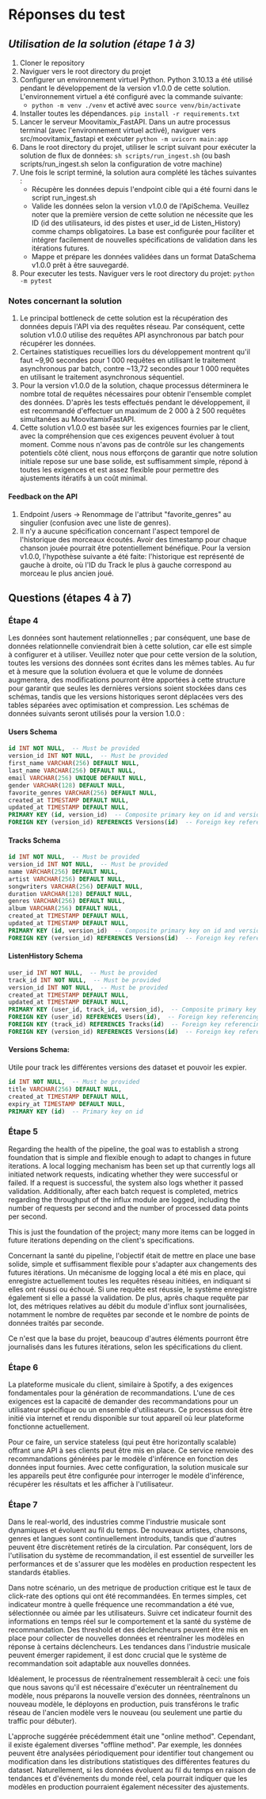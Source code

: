 # Réponses du test

## _Utilisation de la solution (étape 1 à 3)_

1. Cloner le repository
2. Naviguer vers le root directory du projet
3. Configurer un environnement virtuel Python. Python 3.10.13 a été utilisé pendant le développement de la version v1.0.0 de cette solution. L'environnement virtuel a été configuré avec la commande suivante:
   - `python -m venv ./venv` et activé avec `source venv/bin/activate`
4. Installer toutes les dépendances. `pip install -r requirements.txt`
5. Lancer le serveur Moovitamix_FastAPI. Dans un autre processus terminal (avec l'environnement virtuel activé), naviguer vers src/moovitamix_fastapi et exécuter `python -m uvicorn main:app`
6. Dans le root directory du projet, utiliser le script suivant pour exécuter la solution de flux de données: `sh scripts/run_ingest.sh` (ou bash scripts/run_ingest.sh selon la configuration de votre machine)
7. Une fois le script terminé, la solution aura complété les tâches suivantes :
   - Récupère les données depuis l'endpoint cible qui a été fourni dans le script run_ingest.sh
   - Valide les données selon la version v1.0.0 de l'ApiSchema. Veuillez noter que la première version de cette solution ne nécessite que les ID (id des utilisateurs, id des pistes et user_id de Listen_History) comme champs obligatoires. La base est configurée pour faciliter et intégrer facilement de nouvelles spécifications de validation dans les itérations futures.
   - Mappe et prépare les données validées dans un format DataSchema v1.0.0 prêt à être sauvegardé.
8. Pour executer les tests. Naviguer vers le root directory du projet: `python -m pytest`

### Notes concernant la solution
1. Le principal bottleneck de cette solution est la récupération des données depuis l'API via des requêtes réseau. Par conséquent, cette solution v1.0.0 utilise des requêtes API asynchronous par batch pour récupérer les données.
2. Certaines statistiques recueillies lors du développement montrent qu'il faut ~9,90 secondes pour 1 000 requêtes en utilisant le traitement asynchronous par batch, contre ~13,72 secondes pour 1 000 requêtes en utilisant le traitement asynchronous séquentiel.
2. Pour la version v1.0.0 de la solution, chaque processus déterminera le nombre total de requêtes nécessaires pour obtenir l'ensemble complet des données. D'après les tests effectués pendant le développement, il est recommandé d'effectuer un maximum de 2 000 à 2 500 requêtes simultanées au MoovitamixFastAPI.
2. Cette solution v1.0.0 est basée sur les exigences fournies par le client, avec la compréhension que ces exigences peuvent évoluer à tout moment. Comme nous n'avons pas de contrôle sur les changements potentiels côté client, nous nous efforçons de garantir que notre solution initiale repose sur une base solide, est suffisamment simple, répond à toutes les exigences et est assez flexible pour permettre des ajustements itératifs à un coût minimal.

#### Feedback on the API
1. Endpoint /users -> Renommage de l'attribut "favorite_genres" au singulier (confusion avec une liste de genres).
2. Il n'y a aucune spécification concernant l'aspect temporel de l'historique des morceaux écoutés. Avoir des timestamp pour chaque chanson jouée pourrait être potentiellement bénéfique. Pour la version v1.0.0, l'hypothèse suivante a été faite: l'historique est représenté de gauche à droite, où l'ID du Track le plus à gauche correspond au morceau le plus ancien joué.

## Questions (étapes 4 à 7)

### Étape 4
Les données sont hautement relationnelles ; par conséquent, une base de données relationnelle conviendrait bien à cette solution, car elle est simple à configurer et à utiliser. Veuillez noter que pour cette version de la solution, toutes les versions des données sont écrites dans les mêmes tables. Au fur et à mesure que la solution évoluera et que le volume de données augmentera, des modifications pourront être apportées à cette structure pour garantir que seules les dernières versions soient stockées dans ces schémas, tandis que les versions historiques seront déplacées vers des tables séparées avec optimisation et compression. Les schémas de données suivants seront utilisés pour la version 1.0.0 :

#### Users Schema
```sql
id INT NOT NULL,  -- Must be provided
version_id INT NOT NULL,  -- Must be provided
first_name VARCHAR(256) DEFAULT NULL,
last_name VARCHAR(256) DEFAULT NULL,
email VARCHAR(256) UNIQUE DEFAULT NULL,
gender VARCHAR(128) DEFAULT NULL,
favorite_genres VARCHAR(256) DEFAULT NULL,
created_at TIMESTAMP DEFAULT NULL,
updated_at TIMESTAMP DEFAULT NULL,
PRIMARY KEY (id, version_id)  -- Composite primary key on id and version_id
FOREIGN KEY (version_id) REFERENCES Versions(id)  -- Foreign key referencing Versions table
```

#### Tracks Schema
```sql
id INT NOT NULL,  -- Must be provided
version_id INT NOT NULL,  -- Must be provided
name VARCHAR(256) DEFAULT NULL,
artist VARCHAR(256) DEFAULT NULL,
songwriters VARCHAR(256) DEFAULT NULL,
duration VARCHAR(128) DEFAULT NULL,
genres VARCHAR(256) DEFAULT NULL,
album VARCHAR(256) DEFAULT NULL,
created_at TIMESTAMP DEFAULT NULL,
updated_at TIMESTAMP DEFAULT NULL,
PRIMARY KEY (id, version_id)  -- Composite primary key on id and version_id
FOREIGN KEY (version_id) REFERENCES Versions(id)  -- Foreign key referencing Versions table
```

#### ListenHistory Schema
```sql
user_id INT NOT NULL,  -- Must be provided
track_id INT NOT NULL,  -- Must be provided
version_id INT NOT NULL,  -- Must be provided
created_at TIMESTAMP DEFAULT NULL,
updated_at TIMESTAMP DEFAULT NULL,
PRIMARY KEY (user_id, track_id, version_id),  -- Composite primary key on user_id, track_id, and version_id
FOREIGN KEY (user_id) REFERENCES Users(id),  -- Foreign key referencing Users table
FOREIGN KEY (track_id) REFERENCES Tracks(id)  -- Foreign key referencing Tracks table
FOREIGN KEY (version_id) REFERENCES Versions(id)  -- Foreign key referencing Versions table
```

#### Versions Schema:
Utile pour track les différentes versions des dataset et pouvoir les expier.
```sql
id INT NOT NULL,  -- Must be provided
title VARCHAR(256) DEFAULT NULL,
created_at TIMESTAMP DEFAULT NULL,
expiry_at TIMESTAMP DEFAULT NULL,
PRIMARY KEY (id)  -- Primary key on id
```

### Étape 5
Regarding the health of the pipeline, the goal was to establish a strong foundation that is simple and flexible enough to adapt to changes in future iterations. A local logging mechanism has been set up that currently logs all initiated network requests, indicating whether they were successful or failed. If a request is successful, the system also logs whether it passed validation. Additionally, after each batch request is completed, metrics regarding the throughput of the influx module are logged, including the number of requests per second and the number of processed data points per second.

This is just the foundation of the project; many more items can be logged in future iterations depending on the client's specifications.

Concernant la santé du pipeline, l'objectif était de mettre en place une base solide, simple et suffisamment flexible pour s'adapter aux changements des futures itérations. Un mécanisme de logging local a été mis en place, qui enregistre actuellement toutes les requêtes réseau initiées, en indiquant si elles ont réussi ou échoué. Si une requête est réussie, le système enregistre également si elle a passé la validation. De plus, après chaque requête par lot, des métriques relatives au débit du module d'influx sont journalisées, notamment le nombre de requêtes par seconde et le nombre de points de données traités par seconde.

Ce n'est que la base du projet, beaucoup d'autres éléments pourront être journalisés dans les futures itérations, selon les spécifications du client.

### Étape 6
La plateforme musicale du client, similaire à Spotify, a des exigences fondamentales pour la génération de recommandations. L'une de ces exigences est la capacité de demander des recommandations pour un utilisateur spécifique ou un ensemble d'utilisateurs. Ce processus doit être initié via internet et rendu disponible sur tout appareil où leur plateforme fonctionne actuellement.

Pour ce faire, un service stateless (qui peut être horizontally scalable) offrant une API à ses clients peut être mis en place. Ce service renvoie des recommandations générées par le modèle d'inférence en fonction des données input fournies. Avec cette configuration, la solution musicale sur les appareils peut être configurée pour interroger le modèle d'inférence, récupérer les résultats et les afficher à l'utilisateur.

### Étape 7
Dans le real-world, des industries comme l'industrie musicale sont dynamiques et évoluent au fil du temps. De nouveaux artistes, chansons, genres et langues sont continuellement introduits, tandis que d'autres peuvent être discrètement retirés de la circulation. Par conséquent, lors de l'utilisation du système de recommandation, il est essentiel de surveiller les performances et de s'assurer que les modèles en production respectent les standards établies.

Dans notre scénario, un des metrique de production critique est le taux de click-rate des options qui ont été recommandées. En termes simples, cet indicateur montre à quelle fréquence une recommandation a été vue, sélectionnée ou aimée par les utilisateurs. Suivre cet indicateur fournit des informations en temps réel sur le comportement et la santé du système de recommandation. Des threshold et des déclencheurs peuvent être mis en place pour collecter de nouvelles données et réentraîner les modèles en réponse à certains déclencheurs. Les tendances dans l'industrie musicale peuvent émerger rapidement, il est donc crucial que le système de recommandation soit adaptable aux nouvelles données.

Idéalement, le processus de réentraînement ressemblerait à ceci: une fois que nous savons qu'il est nécessaire d'exécuter un réentraînement du modèle, nous préparons la nouvelle version des données, réentraînons un nouveau modèle, le déployons en production, puis transférons le trafic réseau de l'ancien modèle vers le nouveau (ou seulement une partie du traffic pour débuter).

L'approche suggérée précédemment était une "online method". Cependant, il existe également diverses "offline method". Par exemple, les données peuvent être analysées périodiquement pour identifier tout changement ou modification dans les distributions statistiques des différentes features du dataset. Naturellement, si les données évoluent au fil du temps en raison de tendances et d'événements du monde réel, cela pourrait indiquer que les modèles en production pourraient également nécessiter des ajustements.
